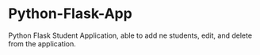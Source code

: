 # Python-Flask-App
Python Flask Student Application, able to add ne students, edit, and delete from the application.
